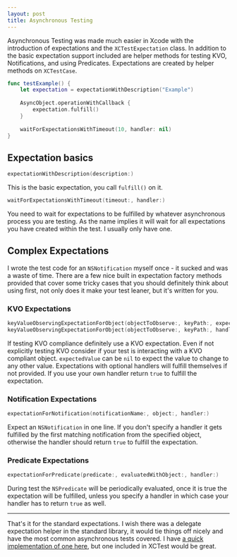 ```yaml
---
layout: post
title: Asynchronous Testing
---
```


Asynchronous Testing was made much easier in Xcode with the introduction of expectations and the `XCTestExpectation` class.
In addition to the basic expectation support included are helper methods for testing KVO, Notifications, and using Predicates.
Expectations are created by helper methods on `XCTestCase`.

```swift
func testExample() {
    let expectation = expectationWithDescription("Example")
    
    AsyncObject.operationWithCallback {
        expectation.fulfill()
    }
    
    waitForExpectationsWithTimeout(10, handler: nil)
}
```

## Expectation basics

```swift
expectationWithDescription(description:)
```

This is the basic expectation, you call `fulfill()` on it.

```swift
waitForExpectationsWithTimeout(timeout:, handler:)
```

You need to wait for expectations to be fulfilled by whatever asynchronous process you are testing. As the name implies it will wait for all expectations you have created within the test. I usually only have one.

## Complex Expectations

I wrote the test code for an `NSNotification` myself once - it sucked and was a waste of time. There are a few nice built in expectation factory methods provided that cover some tricky cases that you should definitely think about using first, not only does it make your test leaner, but it's written for you.

### KVO Expectations

```swift
keyValueObservingExpectationForObject(objectToObserve:, keyPath:, expectedValue:)
keyValueObservingExpectationForObject(objectToObserve:, keyPath:, handler:)
```

If testing KVO compliance definitely use a KVO expectation. Even if not explicitly testing KVO consider if your test is interacting with a KVO compliant object.
`expectedValue` can be `nil` to expect the value to change to any other value.
Expectations with optional handlers will fulfill themselves if not provided. If you use your own handler return `true` to fulfill the expectation.

### Notification Expectations

```swift
expectationForNotification(notificationName:, object:, handler:)
```
Expect an `NSNotification` in one line. If you don't specify a handler it gets fulfilled by the first matching notification from the specified object, otherwise the handler should return `true` to fulfill the expectation.

### Predicate Expectations

```swift
expectationForPredicate(predicate:, evaluatedWithObject:, handler:)
```

During test the `NSPredicate` will be periodically evaluated, once it is true the expectation will be fulfilled, unless you specify a handler in which case your handler has to return `true` as well.

---

That's it for the standard expectations. I wish there was a delegate expectation helper in the standard library, it would tie things off nicely and have the most common asynchronous tests covered. I have [a quick implementation of one here](https://gist.github.com/Ashton-W/19d0025e3ef43ae4c386), but one included in XCTest would be great.
